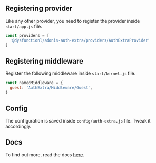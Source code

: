 ## Registering provider

Like any other provider, you need to register the provider inside `start/app.js` file.

```js
const providers = [
  '@dysfunctionl/adonis-auth-extra/providers/AuthExtraProvider'
]
```

## Registering middleware

Register the following middleware inside `start/kernel.js` file.

```js
const namedMiddleware = {
  guest: 'AuthExtra/Middleware/Guest',
}
```

## Config

The configuration is saved inside `config/auth-extra.js` file. Tweak it accordingly.

## Docs

To find out more, read the docs [here](https://github.com/dysfunctio-nl/adonis-auth-extra).